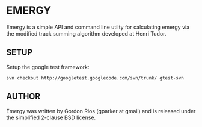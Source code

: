 # EMERGY

Emergy is a simple API and command line utilty for calculating emergy
via the modified track summing algorithm developed at Henri Tudor.

## SETUP

Setup the google test framework:

	svn checkout http://googletest.googlecode.com/svn/trunk/ gtest-svn



## AUTHOR

Emergy was written by Gordon Rios (gparker at gmail) and is released
under the simplified 2-clause BSD license.

